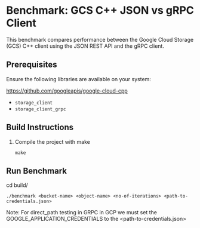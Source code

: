 # Benchmark: GCS C++ JSON vs gRPC Client

This benchmark compares performance between the Google Cloud Storage (GCS) C++ client using the JSON REST API and the gRPC client.

## Prerequisites

Ensure the following libraries are available on your system:

https://github.com/googleapis/google-cloud-cpp 

- `storage_client`
- `storage_client_grpc`

## Build Instructions

1. Compile the project with make
   ```
   make
   ```
## Run Benchmark
cd build/

```
./benchmark <bucket-name> <object-name> <no-of-iterations> <path-to-credentials.json>
```


Note: For direct_path testing in GRPC in GCP we must set the GOOGLE_APPLICATION_CREDENTIALS to the <path-to-credentials.json> 


